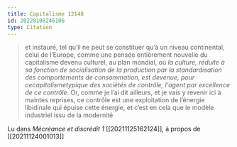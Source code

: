 ```yaml
---
title: Capitalisme 12148
id: 20220108246106
type: Citation
---
```


> et instauré, tel qu’il ne peut se constituer qu’à un niveau continental, celui de l’Europe, comme une pensée entièrement nouvelle du capitalisme devenu culturel, au plan mondial, où *la culture, réduite à sa fonction de socialisation de la production par la standardisation des comportements de consommation, est devenue, pour cecapitalismetypique des sociétés de contrôle, l'agent par excellence de ce contrôle*. Or, comme je l’ai dit ailleurs, et je vais y revenir ici à maintes reprises, ce contrôle est une exploitation de l’énergie libidinale qui épuise cette énergie, et c’est en cela que le modèle industriel issu de la modernité

Lu dans *Mécréance et discrédit 1* [[20211125162124]], à propos de [[20211124001013]]
